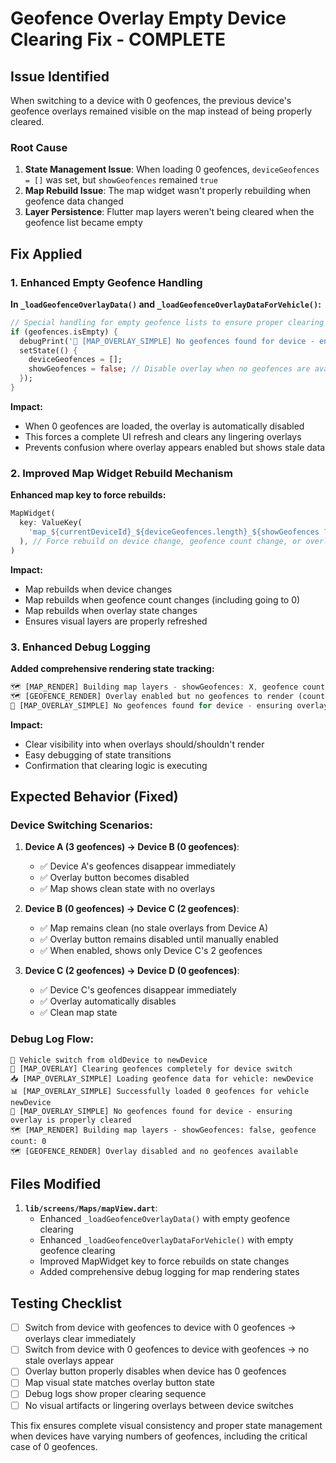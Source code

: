 # Geofence Overlay Empty Device Clearing Fix - COMPLETE

## Issue Identified
When switching to a device with 0 geofences, the previous device's geofence overlays remained visible on the map instead of being properly cleared.

### Root Cause
1. **State Management Issue**: When loading 0 geofences, `deviceGeofences = []` was set, but `showGeofences` remained `true`
2. **Map Rebuild Issue**: The map widget wasn't properly rebuilding when geofence data changed
3. **Layer Persistence**: Flutter map layers weren't being cleared when the geofence list became empty

## Fix Applied

### 1. Enhanced Empty Geofence Handling

**In `_loadGeofenceOverlayData()` and `_loadGeofenceOverlayDataForVehicle()`:**
```dart
// Special handling for empty geofence lists to ensure proper clearing
if (geofences.isEmpty) {
  debugPrint('🧹 [MAP_OVERLAY_SIMPLE] No geofences found for device - ensuring overlay is properly cleared');
  setState(() {
    deviceGeofences = [];
    showGeofences = false; // Disable overlay when no geofences are available
  });
}
```

**Impact:**
- When 0 geofences are loaded, the overlay is automatically disabled
- This forces a complete UI refresh and clears any lingering overlays
- Prevents confusion where overlay appears enabled but shows stale data

### 2. Improved Map Widget Rebuild Mechanism

**Enhanced map key to force rebuilds:**
```dart
MapWidget(
  key: ValueKey(
    'map_${currentDeviceId}_${deviceGeofences.length}_${showGeofences ? 'overlay' : 'no-overlay'}',
  ), // Force rebuild on device change, geofence count change, or overlay state change
)
```

**Impact:**
- Map rebuilds when device changes
- Map rebuilds when geofence count changes (including going to 0)
- Map rebuilds when overlay state changes
- Ensures visual layers are properly refreshed

### 3. Enhanced Debug Logging

**Added comprehensive rendering state tracking:**
```dart
🗺️ [MAP_RENDER] Building map layers - showGeofences: X, geofence count: Y
🗺️ [GEOFENCE_RENDER] Overlay enabled but no geofences to render (count: 0) - SHOULD CLEAR PREVIOUS OVERLAYS
🧹 [MAP_OVERLAY_SIMPLE] No geofences found for device - ensuring overlay is properly cleared
```

**Impact:**
- Clear visibility into when overlays should/shouldn't render
- Easy debugging of state transitions
- Confirmation that clearing logic is executing

## Expected Behavior (Fixed)

### Device Switching Scenarios:
1. **Device A (3 geofences) → Device B (0 geofences)**:
   - ✅ Device A's geofences disappear immediately
   - ✅ Overlay button becomes disabled
   - ✅ Map shows clean state with no overlays

2. **Device B (0 geofences) → Device C (2 geofences)**:
   - ✅ Map remains clean (no stale overlays from Device A)
   - ✅ Overlay button remains disabled until manually enabled
   - ✅ When enabled, shows only Device C's 2 geofences

3. **Device C (2 geofences) → Device D (0 geofences)**:
   - ✅ Device C's geofences disappear immediately
   - ✅ Overlay automatically disables
   - ✅ Clean map state

### Debug Log Flow:
```
🔄 Vehicle switch from oldDevice to newDevice
🧹 [MAP_OVERLAY] Clearing geofences completely for device switch
📥 [MAP_OVERLAY_SIMPLE] Loading geofence data for vehicle: newDevice
📊 [MAP_OVERLAY_SIMPLE] Successfully loaded 0 geofences for vehicle newDevice
🧹 [MAP_OVERLAY_SIMPLE] No geofences found for device - ensuring overlay is properly cleared
🗺️ [MAP_RENDER] Building map layers - showGeofences: false, geofence count: 0
🗺️ [GEOFENCE_RENDER] Overlay disabled and no geofences available
```

## Files Modified
1. **`lib/screens/Maps/mapView.dart`**:
   - Enhanced `_loadGeofenceOverlayData()` with empty geofence clearing
   - Enhanced `_loadGeofenceOverlayDataForVehicle()` with empty geofence clearing
   - Improved MapWidget key to force rebuilds on state changes
   - Added comprehensive debug logging for map rendering states

## Testing Checklist
- [ ] Switch from device with geofences to device with 0 geofences → overlays clear immediately
- [ ] Switch from device with 0 geofences to device with geofences → no stale overlays appear
- [ ] Overlay button properly disables when device has 0 geofences
- [ ] Map visual state matches overlay button state
- [ ] Debug logs show proper clearing sequence
- [ ] No visual artifacts or lingering overlays between device switches

This fix ensures complete visual consistency and proper state management when devices have varying numbers of geofences, including the critical case of 0 geofences.
